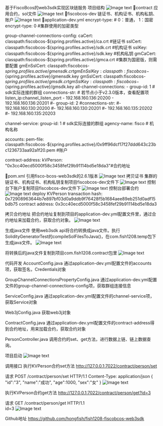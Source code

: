 基于FiscoBcos的web3sdk实现区块链服务
项目结构
![Image text](https://github.com/hongfish/fish1208-fiscobcos-web3sdk/blob/main/src/main/resources/image/001.png)
contract 应用合约，sol文件
![Image text](https://github.com/hongfish/fish1208-fiscobcos-web3sdk/blob/main/src/main/resources/image/002.png)
fiscobcos-dev   链证书、机构证书、机构私钥、账户
![Image text](https://github.com/hongfish/fish1208-fiscobcos-web3sdk/blob/main/src/main/resources/image/003.png)
application-dev.yml
encrypt-type: # 0：普通， 1：国密
  encrypt-type: 0  #集群使用的加密类型

group-channel-connections-config:
  caCert: classpath:fiscobcos-${spring.profiles.active}/ca.crt  #链证书
  sslCert: classpath:fiscobcos-${spring.profiles.active}/sdk.crt  #机构证书
  sslKey: classpath:fiscobcos-${spring.profiles.active}/sdk.key  #机构私钥
  gmCaCert: classpath:fiscobcos-${spring.profiles.active}/gmca.crt #集群为国密版，则需要配置
  gmEnSslCert: classpath:fiscobcos-${spring.profiles.active}/gmensdk.crt
  gmEnSslKey: classpath:fiscobcos-${spring.profiles.active}/gmensdk.key
  gmSslCert: classpath:fiscobcos-${spring.profiles.active}/gmsdk.crt
  gmSslKey: classpath:fiscobcos-${spring.profiles.active}/gmsdk.key
  all-channel-connections:
    - group-id: 1 # sdk实际连接的群组
      connections-str:
        # 若节点小于v2.3.0版本，查看配置项listen_ip:channel_listen_port
        - 192.168.160.136:20200
        - 192.168.160.136:20201
        #- group-id: 2
        #connections-str:
        #- 192.168.160.130:20200
        #- 192.168.160.130:20201
        #- 192.168.160.135:20202
        #- 192.168.160.135:20203

channel-service:
  group-id: 1 # sdk实际连接的群组
  agency-name: fisco # 机构名称

accounts:
  pem-file: classpath:fiscobcos-${spring.profiles.active}/0x9ff96dcf17f27ddd643c23bc1236733aa92a1f20.pem #账户


contract-address:
  kVPerson: "0x3cc40ecd5000f58c3458fef29b91114bd5e18da3"#合约地址
  
pom.xml
引用fisco-bcos-web3sdk的2.6.1版本
![Image text](https://github.com/hongfish/fish1208-fiscobcos-web3sdk/blob/main/src/main/resources/image/004.png)
拷贝证书
集群的链证书、机构证书、机构私钥复制项目fiscobcos-dev文件下
![Image text](https://github.com/hongfish/fish1208-fiscobcos-web3sdk/blob/main/src/main/resources/image/005.png)
控制台下账户复制项目fiscobcos-dev文件下
![Image text](https://github.com/hongfish/fish1208-fiscobcos-web3sdk/blob/main/src/main/resources/image/006.png)
控制台部署合约
![Image text](https://github.com/hongfish/fish1208-fiscobcos-web3sdk/blob/main/src/main/resources/image/007.png)
deploy KVPerson 
transaction hash: 0x72908963644b7e897bf03d0a9ddb9f76428f5b1684aee89eb251d0adf15bdb75
contract address: 0x3cc40ecd5000f58c3458fef29b91114bd5e18da3

拷贝合约地址
把合约地址复制到项目的application-dev.yml配置文件里，通过合约地址来加载合约，获取合约对象。
![Image text](https://github.com/hongfish/fish1208-fiscobcos-web3sdk/blob/main/src/main/resources/image/008.png)

生成java文件
使用web3sdk api将合约转换成java文件。执行SolidityGeneratorTest的compileSolFilesToJava()，在com.fish1208.temp包下生成java文件。
![Image text](https://github.com/hongfish/fish1208-fiscobcos-web3sdk/blob/main/src/main/resources/image/009.png)



将转换后的java文件复制到项目com.fish1208.contract包里
![Image text](https://github.com/hongfish/fish1208-fiscobcos-web3sdk/blob/main/src/main/resources/image/010.png)

代码开发
AccountConfig.java
通过application-dev.yml配置文件的accounts项，获取签名，Credentials对象

GroupChannelConnectionsPropertyConfig.java
通过application-dev.yml配置文件的group-channel-connections-config项，获取群组连接信息

ServiceConfig.java
通过application-dev.yml配置文件的channel-service项，获取Service对象

Web3jConfig.java
获取web3j对象

ContractConfig.java
通过application-dev.yml配置文件的contract-address得到合约地址，用来加载合约，获取合约对象

PersonController.java
调用合约的set、get方法，进行数据上链、链上数据查询。

项目启动
![Image text](https://github.com/hongfish/fish1208-fiscobcos-web3sdk/blob/main/src/main/resources/image/011.png)

调用接口
执行KVPerson合约set方法
http://127.0.0.1:7022/contract/person/set

请求
POST /contract/person/set HTTP/1.1 
Content-Type: application/json 
{
	"id":"3",
	"name":"成功",
	"age":1000,
	"sex":"女"
}
![Image text](https://github.com/hongfish/fish1208-fiscobcos-web3sdk/blob/main/src/main/resources/image/012.png)

执行KVPerson合约get方法
http://127.0.0.1:7022/contract/person/get?id=3

请求
GET /contract/person/get HTTP/1.1  
id=3
![Image text](https://github.com/hongfish/fish1208-fiscobcos-web3sdk/blob/main/src/main/resources/image/013.png)


Github地址
https://github.com/hongfish/fish1208-fiscobcos-web3sdk

